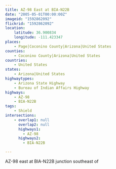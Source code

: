 ```yaml
---
title: AZ-98 East at BIA-N22B
date: "2005-05-01T00:00:00Z"
imageid: "1592862092"
flickrid: "1592862092"
location:
    latitude: 36.900834
    longitude: -111.423347
places:
    - Page|Coconino County|Arizona|United States
counties:
    - Coconino County|Arizona|United States
countries:
    - United States
states:
    - Arizona|United States
highwaytypes:
    - Arizona State Highway
    - Bureau of Indian Affairs Highway
highways:
    - AZ-98
    - BIA-N22B
tags:
    - Shield
intersections:
    - overlap1: null
      overlap2: null
      highways1:
        - AZ-98
      highways2:
        - BIA-N22B

---
```

AZ-98 east at BIA-N22B junction southeast of